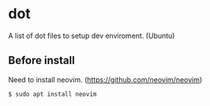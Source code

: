 # dot

A list of dot files to setup dev enviroment. (Ubuntu)

## Before install

Need to install neovim. (https://github.com/neovim/neovim)

```shell
$ sudo apt install neovim
```

